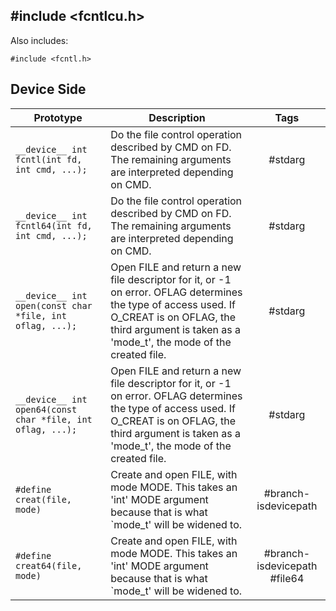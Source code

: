 ## #include <fcntlcu.h>

Also includes:
```
#include <fcntl.h>
```

## Device Side
Prototype | Description | Tags
--- | --- | :---:
```__device__ int fcntl(int fd, int cmd, ...);``` | Do the file control operation described by CMD on FD. The remaining arguments are interpreted depending on CMD. | #stdarg
```__device__ int fcntl64(int fd, int cmd, ...);``` | Do the file control operation described by CMD on FD. The remaining arguments are interpreted depending on CMD. | #stdarg
```__device__ int open(const char *file, int oflag, ...);``` | Open FILE and return a new file descriptor for it, or -1 on error. OFLAG determines the type of access used. If O_CREAT is on OFLAG, the third argument is taken as a 'mode_t', the mode of the created file. | #stdarg
```__device__ int open64(const char *file, int oflag, ...);``` | Open FILE and return a new file descriptor for it, or -1 on error. OFLAG determines the type of access used. If O_CREAT is on OFLAG, the third argument is taken as a 'mode_t', the mode of the created file. | #stdarg
```#define creat(file, mode)``` | Create and open FILE, with mode MODE.  This takes an 'int' MODE argument because that is what `mode_t' will be widened to. | #branch-isdevicepath
```#define creat64(file, mode)``` | Create and open FILE, with mode MODE.  This takes an 'int' MODE argument because that is what `mode_t' will be widened to. | #branch-isdevicepath #file64